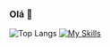 ### Olá 👋

![Top Langs](https://github-readme-stats.vercel.app/api/top-langs/?username=perigorvladimir&layout=compact)
[![My Skills](https://skillicons.dev/icons?i=java,spring,ts,vue,postgres,gitlab&perline=2)](https://skillicons.dev)

